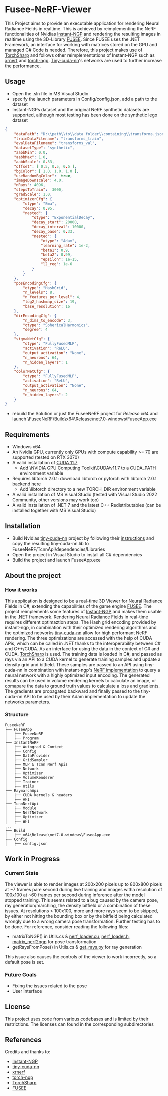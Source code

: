 # Fusee-NeRF-Viewer

This Project aims to provide an executable application for rendering Neural Radiance Fields in realtime. This is achieved by reimplementing the NeRF functionalities of Nvidias [Instant-NGP](https://github.com/NVlabs/instant-ngp) and rendering the resulting images in realtime using the 3D-Library [FUSEE](https://fusee3d.org/). Since FUSEE uses the .NET Framework, an interface for working with matrices stored on the GPU and managed C# Code is needed. Therefore, this project makes use of [TorchSharp](https://github.com/dotnet/TorchSharp) and follows other reimplementations of Instant-NGP such as [xrnerf](https://github.com/openxrlab/xrnerf) and [torch-ngp](https://github.com/ashawkey/torch-ngp). [Tiny-cuda-nn](https://github.com/NVlabs/tiny-cuda-nn)'s networks are used to further increase the performance.

## Usage

- Open the .sln file in MS Visual Studio
- specify the launch parameters in Config/config.json, add a path to the dataset
- Instant-NGPs dataset and the original NeRF synthetic datasets are supported, although most testing has been done on the synthetic lego dataset

```json
{
    "dataPath": "D:\\path\\to\\data folder\\containing\\transforms.json file",
    "trainDataFilename": "transforms_train",
    "evalDataFilename": "transforms_val",
    "datasetType": "synthetic",
    "aabbMin": 0.0,
    "aabbMax": 1.0,
    "aabbScale": 0.33,
    "offset": [ 0.5, 0.5, 0.5 ],
    "bgColor": [ 1.0, 1.0, 1.0 ],
    "useRandomBgColor":  true,
    "imageDownscale": 4.0,
    "nRays": 4096,
    "stepsToTrain":  3000,
    "gradScale": 1.0,
    "optimizerCfg": {
        "otype": "Ema",
        "decay": 0.95,
        "nested": {
            "otype": "ExponentialDecay",
            "decay_start": 20000,
            "decay_interval": 10000,
            "decay_base": 0.33,
            "nested": {
                "otype": "Adam",
                "learning_rate": 1e-2,
                "beta1": 0.9,
                "beta2": 0.99,
                "epsilon": 1e-15,
                "l2_reg": 1e-6
            }
        }
    },
    "posEncodingCfg": {
        "otype": "HashGrid",
        "n_levels": 8,
        "n_features_per_level": 4,
        "log2_hashmap_size": 19,
        "base_resolution": 16
    },
    "dirEncodingCfg": {
        "n_dims_to_encode": 3,
        "otype": "SphericalHarmonics",
        "degree": 4
    },
    "sigmaNetCfg": {
        "otype": "FullyFusedMLP",
        "activation": "ReLU",
        "output_activation": "None",
        "n_neurons": 64,
        "n_hidden_layers": 1
    },
    "colorNetCfg": {
        "otype": "FullyFusedMLP",
        "activation": "ReLU",
        "output_activation": "None",
        "n_neurons": 64,
        "n_hidden_layers": 2
    }
}
```
- rebuild the Solution or just the FuseeNeRF project for *Release x64* and launch \FuseeNeRF\Build\x64\Release\net7.0-windows\FuseeApp.exe

## Requirements

- Windows x64
- An Nvidia GPU, currently only GPUs with compute capability >= 70 are supported (tested on RTX 3070)
- A valid installation of [CUDA 11.7](https://developer.nvidia.com/cuda-downloads)
    - Add \NVIDIA GPU Computing Toolkit\CUDA\v11.7 to a CUDA_PATH environment variable
- Requires libtorch 2.0.1: download libtorch or pytorch with libtorch 2.0.1 backend [here](https://pytorch.org/get-started/locally/)
    - Add \libtorch directory to a new TORCH_DIR environment variable
- A valid installation of MS Visual Studio (tested with Visual Studio 2022 Community, other versions may work too)
- A valid installation of .NET 7 and the latest C++ Redistributables (can be installed together with MS Visual Studio)

## Installation

- Build Nvidias [tiny-cuda-nn](https://github.com/NVlabs/tiny-cuda-nn) project by following their [instructions](https://github.com/NVlabs/tiny-cuda-nn#compilation-windows--linux) and copy the resulting tiny-cuda-nn.lib to FuseeNeRF/TcnnApi/dependencies/Libraries
- Open the project in Visual Studio to install all C# dependencies
- Build the project and launch FuseeApp.exe

## About the project

### How it works

This application is designed to be a real-time 3D Viewer for Neural Radiance Fields in C#, extending the capabilities of the game engine [FUSEE](https://fusee3d.org/). The project reimplements some features of [Instant-NGP](https://github.com/NVlabs/instant-ngp) and makes them usable in the .NET framework. Rendering Neural Radiance Fields in real-time requires different optimaztion steps. The Hash grid encoding provided by instant-ngp, in combination with their optimized rendering algorithms and the optimized networks [tiny-cuda-nn](https://github.com/NVlabs/tiny-cuda-nn) allow for high performant NeRF rendering. The three optimizations are accessed with the help of CUDA APis, which can be called in .NET thanks to the interoperability between C# and C++/CUDA. As an interface for using the data in the context of C# and CUDA, [TorchSharp](https://github.com/dotnet/TorchSharp) is used. The training data is loaded in C#, and passed as rays via an API to a CUDA kernel to generate training samples and update a density grid and bitfield. These samples are passed to an API using tiny-cuda-nn in combination with instant-ngp's [NeRF implementation](https://github.com/NVlabs/instant-ngp/blob/master/include/neural-graphics-primitives/nerf_network.h) to query a neural network with a highly optimized input encoding. The generated results can be used in volume rendering kernels to calculate an image, or comapare the data to ground truth values to calculate a loss and gradients. The gradients are propagated backward and finally passed to the tiny-cuda-nn API to be used by their Adam implementation to update the networks parameters.

### Structure

```
FuseeNeRF
├── FuseeApp
│   ├── FuseeNeRF
│   ├── Program
├── InstantNeRF
│   ├── Autograd & Context
│   ├── Config
│   ├── DataProvider
│   ├── GridSampler
│   ├── MLP & Tcnn Nerf Apis
│   ├── Network
│   ├── Optimizer
│   ├── VolumeRenderer
│   ├── Trainer
│   ├── Utils
├── RaymarchApi
│   ├── CUDA kernels & headers
│   ├── API
├── TcnnNerfApi
│   ├── Module
│   ├── NerfNetwork
│   ├── Optimizer
│   ├── API
...
├── Build
│   ├── x64\Release\net7.0-windows\FuseeApp.exe
├── Config
│   ├── config.json

```

## Work in Progress

### Current State

The viewer is able to render images at 200x200 pixels up to 800x800 pixels at ~7 frames pare second during live training and images witha  resolution of 100x100 at ~60 frames per second during inference after the model stopped training. This seems related to a bug caused by the camera pose, ray generation/marching, the density bitfield or a combination of these issues. At resolutions > 100x100, more and more rays seem to be skipped, by either not hitting the bounding box or by the bitfield being calculated wrongly due to a wrong camera pose transformation. Further testing has to be done. For reference, consider reading the following files:

- matrixToNGP() in Utils.cs & [nerf_loader.cu](https://github.com/NVlabs/instant-ngp/blob/master/src/nerf_loader.cu), [nerf_loader.h](https://github.com/NVlabs/instant-ngp/blob/master/include/neural-graphics-primitives/nerf_loader.h), [matrix_nerf2ngp](https://github.com/openxrlab/xrnerf/blob/main/xrnerf/datasets/utils/hashnerf.py) for pose transformation
- getRaysFromPose() in Utils.cs & [get_rays.py](https://github.com/openxrlab/xrnerf/blob/main/xrnerf/datasets/load_data/get_rays.py#L35) for ray generation

This issue also causes the controls of the viewer to work incorrectly, so a default pose is set.


### Future Goals

- Fixing the issues related to the pose
- User Interface

## License

This project uses code from various codebases and is limited by their restrictions. The licenses can found in the corresponding subdirectories

## References

Credits and thanks to:

- [Instant-NGP](https://github.com/NVlabs/instant-ngp)
- [tiny-cuda-nn](https://github.com/NVlabs/tiny-cuda-nn)
- [xrnerf](https://github.com/openxrlab/xrnerf)
- [torch-ngp](https://github.com/ashawkey/torch-ngp)
- [TorchSharp](https://github.com/dotnet/TorchSharp)
- [FUSEE](https://fusee3d.org/)

